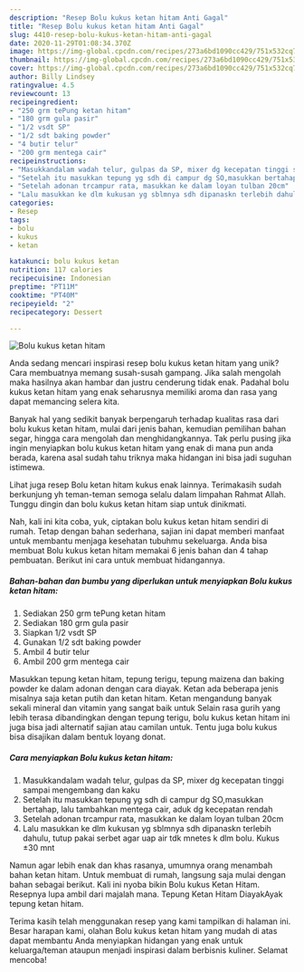 ```yaml
---
description: "Resep Bolu kukus ketan hitam Anti Gagal"
title: "Resep Bolu kukus ketan hitam Anti Gagal"
slug: 4410-resep-bolu-kukus-ketan-hitam-anti-gagal
date: 2020-11-29T01:08:34.370Z
image: https://img-global.cpcdn.com/recipes/273a6bd1090cc429/751x532cq70/bolu-kukus-ketan-hitam-foto-resep-utama.jpg
thumbnail: https://img-global.cpcdn.com/recipes/273a6bd1090cc429/751x532cq70/bolu-kukus-ketan-hitam-foto-resep-utama.jpg
cover: https://img-global.cpcdn.com/recipes/273a6bd1090cc429/751x532cq70/bolu-kukus-ketan-hitam-foto-resep-utama.jpg
author: Billy Lindsey
ratingvalue: 4.5
reviewcount: 13
recipeingredient:
- "250 grm tePung ketan hitam"
- "180 grm gula pasir"
- "1/2 vsdt SP"
- "1/2 sdt baking powder"
- "4 butir telur"
- "200 grm mentega cair"
recipeinstructions:
- "Masukkandalam wadah telur, gulpas da SP, mixer dg kecepatan tinggi sampai mengembang dan kaku"
- "Setelah itu masukkan tepung yg sdh di campur dg SO,masukkan bertahap, lalu tambahkan mentega cair, aduk dg kecepatan rendah"
- "Setelah adonan trcampur rata, masukkan ke dalam loyan tulban 20cm"
- "Lalu masukkan ke dlm kukusan yg sblmnya sdh dipanaskn terlebih dahulu, tutup pakai serbet agar uap air tdk mnetes k dlm bolu. Kukus ±30 mnt"
categories:
- Resep
tags:
- bolu
- kukus
- ketan

katakunci: bolu kukus ketan 
nutrition: 117 calories
recipecuisine: Indonesian
preptime: "PT11M"
cooktime: "PT40M"
recipeyield: "2"
recipecategory: Dessert

---
```



![Bolu kukus ketan hitam](https://img-global.cpcdn.com/recipes/273a6bd1090cc429/751x532cq70/bolu-kukus-ketan-hitam-foto-resep-utama.jpg)

Anda sedang mencari inspirasi resep bolu kukus ketan hitam yang unik? Cara membuatnya memang susah-susah gampang. Jika salah mengolah maka hasilnya akan hambar dan justru cenderung tidak enak. Padahal bolu kukus ketan hitam yang enak seharusnya memiliki aroma dan rasa yang dapat memancing selera kita.

Banyak hal yang sedikit banyak berpengaruh terhadap kualitas rasa dari bolu kukus ketan hitam, mulai dari jenis bahan, kemudian pemilihan bahan segar, hingga cara mengolah dan menghidangkannya. Tak perlu pusing jika ingin menyiapkan bolu kukus ketan hitam yang enak di mana pun anda berada, karena asal sudah tahu triknya maka hidangan ini bisa jadi suguhan istimewa.

Lihat juga resep Bolu ketan hitam kukus enak lainnya. Terimakasih sudah berkunjung yh teman-teman semoga selalu dalam limpahan Rahmat Allah. Tunggu dingin dan bolu kukus ketan hitam siap untuk dinikmati.


Nah, kali ini kita coba, yuk, ciptakan bolu kukus ketan hitam sendiri di rumah. Tetap dengan bahan sederhana, sajian ini dapat memberi manfaat untuk membantu menjaga kesehatan tubuhmu sekeluarga. Anda bisa membuat Bolu kukus ketan hitam memakai 6 jenis bahan dan 4 tahap pembuatan. Berikut ini cara untuk membuat hidangannya.

<!--inarticleads1-->

##### Bahan-bahan dan bumbu yang diperlukan untuk menyiapkan Bolu kukus ketan hitam:

1. Sediakan 250 grm tePung ketan hitam
1. Sediakan 180 grm gula pasir
1. Siapkan 1/2 vsdt SP
1. Gunakan 1/2 sdt baking powder
1. Ambil 4 butir telur
1. Ambil 200 grm mentega cair


Masukkan tepung ketan hitam, tepung terigu, tepung maizena dan baking powder ke dalam adonan dengan cara diayak. Ketan ada beberapa jenis misalnya saja ketan putih dan ketan hitam. Ketan mengandung banyak sekali mineral dan vitamin yang sangat baik untuk Selain rasa gurih yang lebih terasa dibandingkan dengan tepung terigu, bolu kukus ketan hitam ini juga bisa jadi alternatif sajian atau camilan untuk. Tentu juga bolu kukus bisa disajikan dalam bentuk loyang donat. 

<!--inarticleads2-->

##### Cara menyiapkan Bolu kukus ketan hitam:

1. Masukkandalam wadah telur, gulpas da SP, mixer dg kecepatan tinggi sampai mengembang dan kaku
1. Setelah itu masukkan tepung yg sdh di campur dg SO,masukkan bertahap, lalu tambahkan mentega cair, aduk dg kecepatan rendah
1. Setelah adonan trcampur rata, masukkan ke dalam loyan tulban 20cm
1. Lalu masukkan ke dlm kukusan yg sblmnya sdh dipanaskn terlebih dahulu, tutup pakai serbet agar uap air tdk mnetes k dlm bolu. Kukus ±30 mnt


Namun agar lebih enak dan khas rasanya, umumnya orang menambah bahan ketan hitam. Untuk membuat di rumah, langsung saja mulai dengan bahan sebagai berikut. Kali ini nyoba bikin Bolu kukus Ketan Hitam. Resepnya lupa ambil dari majalah mana. Tepung Ketan Hitam DiayakAyak tepung ketan hitam. 

Terima kasih telah menggunakan resep yang kami tampilkan di halaman ini. Besar harapan kami, olahan Bolu kukus ketan hitam yang mudah di atas dapat membantu Anda menyiapkan hidangan yang enak untuk keluarga/teman ataupun menjadi inspirasi dalam berbisnis kuliner. Selamat mencoba!
